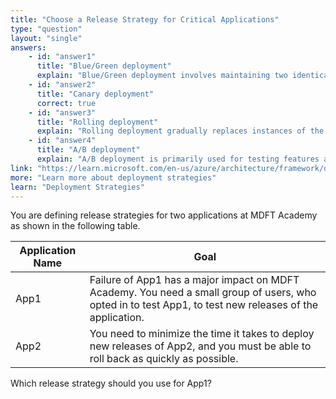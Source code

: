 ```yaml
---
title: "Choose a Release Strategy for Critical Applications"
type: "question"
layout: "single"
answers:
    - id: "answer1"
      title: "Blue/Green deployment"
      explain: "Blue/Green deployment involves maintaining two identical production environments where one is live and one is idle. While this provides fast rollback capability, it doesn't specifically target a small group of opt-in users for testing."
    - id: "answer2"
      title: "Canary deployment"
      correct: true
    - id: "answer3"
      title: "Rolling deployment"
      explain: "Rolling deployment gradually replaces instances of the previous version with the new version. This approach doesn't provide the ability to target a specific small group of users who have opted in for testing."
    - id: "answer4"
      title: "A/B deployment"
      explain: "A/B deployment is primarily used for testing features against specific metrics or user behavior, not for limiting the exposure of a new release to a small group of users who have opted in."
link: "https://learn.microsoft.com/en-us/azure/architecture/framework/devops/deployment-strategies"
more: "Learn more about deployment strategies"
learn: "Deployment Strategies"
---
```


You are defining release strategies for two applications at MDFT Academy as shown in the following table.

| Application Name | Goal                                                                                     |
|------------------|------------------------------------------------------------------------------------------|
| App1             | Failure of App1 has a major impact on MDFT Academy. You need a small group of users, who opted in to test App1, to test new releases of the application. |
| App2             | You need to minimize the time it takes to deploy new releases of App2, and you must be able to roll back as quickly as possible. |

Which release strategy should you use for App1?

